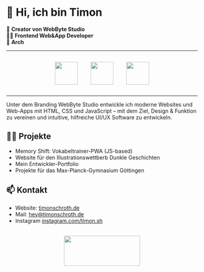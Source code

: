 # 👋 Hi, ich bin Timon
🚀 **Creator von WebByte Studio**  
🧑‍💻 **Frontend Web&App Developer**
<br>
🐧 **Arch**

---

<div align="center">
  <img src="https://cdn.jsdelivr.net/gh/devicons/devicon/icons/html5/html5-original.svg" width="60" height="60" style="margin: 15px;">
  <img src="https://cdn.jsdelivr.net/gh/devicons/devicon/icons/css3/css3-original.svg" width="60" height="60" style="margin: 15px;">
  <img src="https://cdn.jsdelivr.net/gh/devicons/devicon/icons/javascript/javascript-original.svg" width="60" height="60" style="margin: 15px;">
</div>

---

Unter dem Branding WebByte Studio entwickle ich moderne Websites und Web-Apps mit HTML, CSS und JavaScript – mit dem Ziel, Design & Funktion zu vereinen und intuitive, hilfreiche UI/UX Software zu entwickeln.

## 👨‍💻 Projekte
- Memory Shift: Vokabeltrainer-PWA (JS-based)
- Website für den Illustrationswettberb Dunkle Geschichten
- Mein Entwickler-Portfolio
- Projekte für das Max-Planck-Gymnasium Göttingen

## 📫 Kontakt
- Website: [timonschroth.de](https://timonschroth.de)
- Mail: [hey@timonschroth.de](mailto:hey@timonschroth.de)
- Instagram [instagram.com/timon.sh](https://instagram.com/timon.sh)

<br>

<div align="center">
  <img src="https://timonschroth.de/src/img/webbytestudio.svg" width="200" height="80">
</div>
